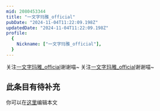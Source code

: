 ```yaml
---
mid: 2080453344
title: "一文字玛雅_official"
pubDate: "2024-11-04T11:22:09.198Z"
updatedDate: "2024-11-04T11:22:09.198Z"
profile:
  {
    Nickname: ["一文字玛雅_official"],
  }
---
```


关注[一文字玛雅_official](https://space.bilibili.com/2080453344)谢谢喵~ 关注[一文字玛雅_official](https://space.bilibili.com/2080453344)谢谢喵~

## 此条目有待补充
你可以在[这里](https://github.com/Yuhanawa/VTuber.ICU-Content/edit/master/v/一文字玛雅_official/index.md)编辑本文
